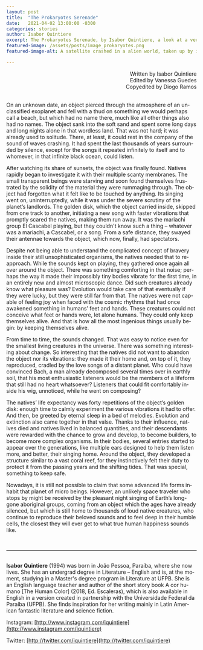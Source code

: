 ```yaml
---
layout: post
title:  "The Prokaryotes Serenade"
date:   2021-04-02 13:00:00 -0300
categories: stories
author: Isabor Quintiere
excerpt: The Prokaryotes Serenade, by Isabor Quintiere, a look at a very distant future humanity may never witness but is solely responsible for
featured-image: /assets/posts/image_prokaryotes.png
featured-image-alt: A satellite crashed in a alien world, taken up by it's alien microscopic lifeforms

---
```


<div style="text-align: right">Written by Isabor Quintiere<br/>
Edited by Vanessa Guedes<br/>
Copyedited by Diogo Ramos</div>
<br/>

On an un­known date, an ob­ject pierced through the at­mo­sphere of an un­clas­si­fied exo­planet and fell with a thud on some­thing we would per­haps call a beach, but which had no name there, much like all other things also had no names. The ob­ject sank into the soft sand and spent some long days and long nights alone in that word­less land. That was not hard; it was already used to solitude. There, at least, it could rest in the com­pany of the sound of waves crash­ing. It had spent the last thou­sands of years sur­roun­ded by si­lence, ex­cept for the songs it re­peated in­fin­itely to it­self and to whomever, in that in­fin­ite black ocean, could listen.

After watch­ing its share of sun­sets, the ob­ject was fi­nally found. Nat­ives rap­idly began to in­vest­ig­ate it with their mul­tiple scanty mem­branes. The small trans­par­ent be­ings were starving and soon found them­selves frus­trated by the solid­ity of the ma­ter­ial they were rum­ma­ging through. The ob­ject had for­got­ten what it felt like to be touched by any­thing. Its singing went on, un­in­ter­rup­tedly, while it was un­der the severe scru­tiny of the planet’s land­lords. The golden disk, which the ob­ject car­ried in­side, skipped from one track to an­other, ini­ti­at­ing a new song with faster vi­bra­tions that promptly scared the nat­ives, mak­ing them run away. It was the maria­chi group El Cas­ca­bel play­ing, but they couldn't know such a thing – whatever was a maria­chi, a Cas­ca­bel, or a song. From a safe dis­tance, they swayed their an­ten­nae to­wards the ob­ject, which now, fi­nally, had spec­tat­ors.

Des­pite not be­ing able to un­der­stand the com­plic­ated concept of bravery in­side their still un­soph­ist­ic­ated or­gan­isms, the nat­ives needed that to re­approach. While the sounds kept on play­ing, they gathered once again all over around the ob­ject. There was some­thing com­fort­ing in that noise; per­haps the way it made their im­possibly tiny bod­ies vi­brate for the first time, in an en­tirely new and al­most mi­cro­scopic dance. Did such creatures already know what pleas­ure was? Evol­u­tion would take care of that even­tu­ally if they were lucky, but they were still far from that. The nat­ives were not cap­able of feel­ing joy when faced with the cos­mic rhythms that had once awakened some­thing in hu­mans’ feet and hands. These creatures could not con­ceive what feet or hands were, let alone hu­mans. They could only keep them­selves alive. And that is how all the most in­geni­ous things usu­ally be­gin: by keep­ing them­selves alive.

From time to time, the sounds changed. That was easy to no­tice even for the smal­lest liv­ing creatures in the uni­verse. There was some­thing in­ter­est­ing about change. So in­ter­est­ing that the nat­ives did not want to aban­don the ob­ject nor its vi­bra­tions: they made it their home and, on top of it, they re­pro­duced, cradled by the love songs of a dis­tant planet. Who could have con­vinced Bach, a man already de­com­posed sev­eral times over in earthly soil, that his most en­thu­si­astic listen­ers would be the mem­bers of a life­form that still had no heart what­so­ever? Listen­ers that could fit com­fort­ably in­side his wig, un­noticed, while he went on com­pos­ing?

The nat­ives’ life ex­pect­ancy was forty re­pe­ti­tions of the ob­ject’s golden disk: enough time to calmly ex­per­i­ment the vari­ous vi­bra­tions it had to of­fer. And then, be greeted by eternal sleep in a bed of melod­ies. Evol­u­tion and ex­tinc­tion also came to­gether in that valse. Thanks to their in­flu­ence, nat­ives died and nat­ives lived in bal­anced quant­it­ies, and their des­cend­ants were re­war­ded with the chance to grow and de­velop, to be­come build­ers, to be­come more com­plex or­gan­isms. In their bod­ies, sev­eral entries star­ted to ap­pear over the gen­er­a­tions, like mul­tiple ears de­signed to help them listen more, and bet­ter, their singing home. Around the ob­ject, they de­veloped a struc­ture sim­ilar to a vast coral reef, for they in­stinct­ively felt their duty to pro­tect it from the passing years and the shift­ing tides. That was spe­cial, some­thing to keep safe.

Nowadays, it is still not pos­sible to claim that some ad­vanced life forms in­habit that planet of mi­cro be­ings. How­ever, an un­likely space trav­eler who stops by might be re­ceived by the pleas­ant night singing of Earth’s long-gone ab­ori­ginal groups, com­ing from an ob­ject which the ages have already si­lenced, but which is still home to thou­sands of loud nat­ive creatures, who con­tinue to re­pro­duce their be­loved sounds and to feel deep in their humble cells, the closest they will ever get to what true hu­man hap­pi­ness sounds like.
  
<br/>

***

<br/>**Is­abor Quin­tiere** (1994) was born in João Pessoa, Paraíba, where she now lives. She has an un­der­grad de­gree in Lit­er­at­ure – Eng­lish and is, at the mo­ment, study­ing in a Mas­ter's de­gree pro­gram in Lit­er­at­ure at UFPB. She is an Eng­lish lan­guage teacher and au­thor of the short story book A cor hu­mano [The Hu­man Color] (2018, Ed. Es­cal­eras), which is also avail­able in Eng­lish in a ver­sion cre­ated in part­ner­ship with the Uni­ver­sid­ade Fed­eral da Paraíba (UFPB). She finds in­spir­a­tion for her writ­ing mainly in Latin Amer­ican fant­astic lit­er­at­ure and sci­ence fic­tion.

In­s­tagram: [http://www.instagram.com/iquintiere](http://www.instagram.com/iquintiere)

Twit­ter: [http://twitter.com/iquintiere](http://twitter.com/iquintiere)